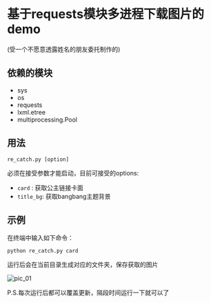 # 基于requests模块多进程下载图片的demo

(受一个不愿意透露姓名的朋友委托制作的)

## 依赖的模块

- sys
- os
- requests
- lxml.etree
- multiprocessing.Pool

## 用法

`re_catch.py [option]`

必须在接受参数才能启动，目前可接受的options:

- `card` : 获取公主链接卡面
- `title_bg`: 获取bangbang主题背景

## 示例

在终端中输入如下命令：

```shell
python re_catch.py card
```

运行后会在当前目录生成对应的文件夹，保存获取的图片

![pic_01](https://cdn.jsdelivr.net/gh/Dqz00116/pic//img/20210509173749.png)

P.S.每次运行后都可以覆盖更新，隔段时间运行一下就可以了
